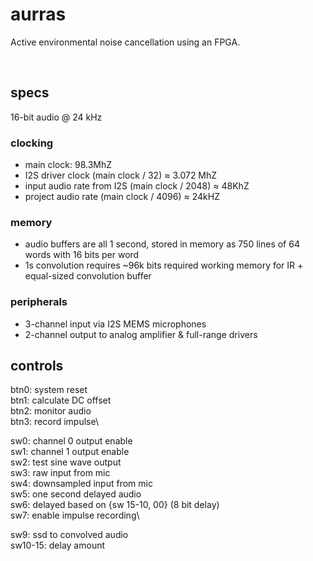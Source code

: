 # aurras

Active environmental noise cancellation using an FPGA.

<br />

## specs

16-bit audio @ 24 kHz

### clocking

- main clock: 98.3MhZ
- I2S driver clock (main clock / 32) ≈ 3.072 MhZ
- input audio rate from I2S (main clock / 2048) ≈ 48KhZ
- project audio rate (main clock / 4096) ≈ 24kHZ

### memory

- audio buffers are all 1 second, stored in memory as 750 lines of 64 words with 16 bits per word
- 1s convolution requires ~96k bits required working memory for IR + equal-sized convolution buffer

### peripherals

- 3-channel input via I2S MEMS microphones
- 2-channel output to analog amplifier & full-range drivers

## controls

btn0: system reset\
btn1: calculate DC offset\
btn2: monitor audio\
btn3: record impulse\

sw0: channel 0 output enable\
sw1: channel 1 output enable\
sw2: test sine wave output\
sw3: raw input from mic\
sw4: downsampled input from mic\
sw5: one second delayed audio\
sw6: delayed based on {sw 15-10, 00} (8 bit delay)\
sw7: enable impulse recording\

sw9: ssd to convolved audio\
sw10-15: delay amount
